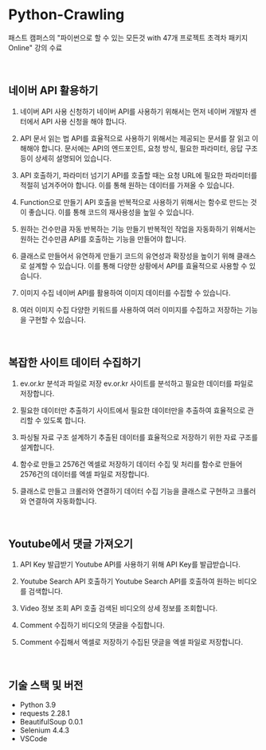 # Python-Crawling

패스트 캠퍼스의 "파이썬으로 할 수 있는 모든것 with 47개 프로젝트 초격차 패키지 Online" 강의 수료

<br>

## 네이버 API 활용하기
1. 네이버 API 사용 신청하기
네이버 API를 사용하기 위해서는 먼저 네이버 개발자 센터에서 API 사용 신청을 해야 합니다.

2. API 문서 읽는 법
API를 효율적으로 사용하기 위해서는 제공되는 문서를 잘 읽고 이해해야 합니다. 문서에는 API의 엔드포인트, 요청 방식, 필요한 파라미터, 응답 구조 등이 상세히 설명되어 있습니다.

3. API 호출하기, 파라미터 넘기기
API를 호출할 때는 요청 URL에 필요한 파라미터를 적절히 넘겨주어야 합니다. 이를 통해 원하는 데이터를 가져올 수 있습니다.

4. Function으로 만들기
API 호출을 반복적으로 사용하기 위해서는 함수로 만드는 것이 좋습니다. 이를 통해 코드의 재사용성을 높일 수 있습니다.

5. 원하는 건수만큼 자동 반복하는 기능 만들기
반복적인 작업을 자동화하기 위해서는 원하는 건수만큼 API를 호출하는 기능을 만들어야 합니다.

6. 클래스로 만들어서 유연하게 만들기
코드의 유연성과 확장성을 높이기 위해 클래스로 설계할 수 있습니다. 이를 통해 다양한 상황에서 API를 효율적으로 사용할 수 있습니다.

7. 이미지 수집
네이버 API를 활용하여 이미지 데이터를 수집할 수 있습니다.

8. 여러 이미지 수집
다양한 키워드를 사용하여 여러 이미지를 수집하고 저장하는 기능을 구현할 수 있습니다.

<br>


## 복잡한 사이트 데이터 수집하기

1. ev.or.kr 분석과 파일로 저장
ev.or.kr 사이트를 분석하고 필요한 데이터를 파일로 저장합니다.

2. 필요한 데이터만 추출하기
사이트에서 필요한 데이터만을 추출하여 효율적으로 관리할 수 있도록 합니다.

3. 파싱될 자료 구조 설계하기
추출된 데이터를 효율적으로 저장하기 위한 자료 구조를 설계합니다.

4. 함수로 만들고 2576건 엑셀로 저장하기
데이터 수집 및 처리를 함수로 만들어 2576건의 데이터를 엑셀 파일로 저장합니다.

5. 클래스로 만들고 크롤러와 연결하기
데이터 수집 기능을 클래스로 구현하고 크롤러와 연결하여 자동화합니다.

<br>


## Youtube에서 댓글 가져오기

1. API Key 발급받기
Youtube API를 사용하기 위해 API Key를 발급받습니다.

2. Youtube Search API 호출하기
Youtube Search API를 호출하여 원하는 비디오를 검색합니다.

3. Video 정보 조회 API 호출
검색된 비디오의 상세 정보를 조회합니다.

4. Comment 수집하기
비디오의 댓글을 수집합니다.

5. Comment 수집해서 엑셀로 저장하기
수집된 댓글을 엑셀 파일로 저장합니다.

<br>


## 기술 스택 및 버전
- Python 3.9
- requests 2.28.1
- BeautifulSoup 0.0.1
- Selenium 4.4.3
- VSCode 
